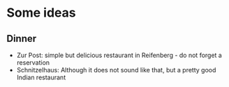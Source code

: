 # Some ideas

## Dinner

* Zur Post: simple but delicious restaurant in Reifenberg - do not forget a reservation
* Schnitzelhaus: Although it does not sound like that, but a pretty good Indian restaurant
